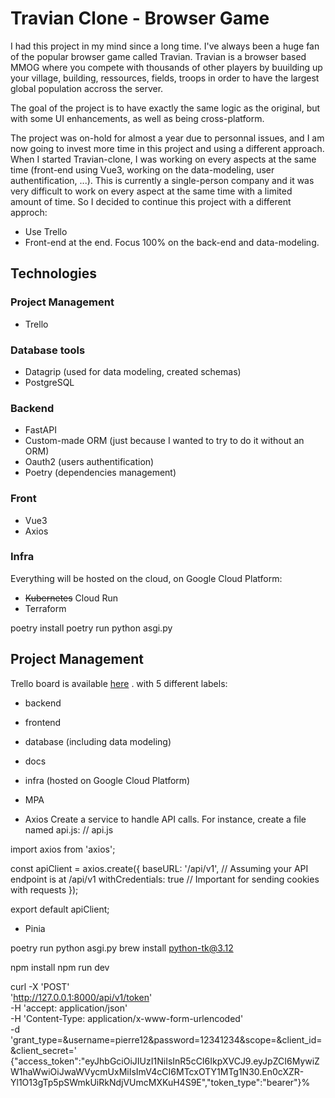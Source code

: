 # Travian Clone - Browser Game

I had this project in my mind since a long time. I've always been a huge fan of the popular browser game called Travian. Travian is a browser based MMOG where you compete with thousands of other players by buuilding up your village, building, ressources, fields, troops in order to have the largest global population accross the server. 

The goal of the project is to have exactly the same logic as the original, but with some UI enhancements, as well as being cross-platform.

The project was on-hold for almost a year due to personnal issues, and I am now going to invest more time in this project and using a different approach. When I started Travian-clone, I was working on every aspects at the same time (front-end using Vue3, working on the data-modeling, user authentification, ...). This is currently a single-person company and it was very difficult to work on every aspect at the same time with a limited amount of time. So I decided to continue this project with a different approch:
- Use Trello
- Front-end at the end. Focus 100% on the back-end and data-modeling. 

## Technologies  
### Project Management
- Trello

### Database tools
- Datagrip (used for data modeling, created schemas)
- PostgreSQL

### Backend
- FastAPI
- Custom-made ORM (just because I wanted to try to do it without an ORM)
- Oauth2 (users authentification)
- Poetry (dependencies management) 

### Front
- Vue3
- Axios

### Infra
Everything will be hosted on the cloud, on Google Cloud Platform:
- ~~Kubernetes~~ Cloud Run  
- Terraform 

poetry install
poetry run python asgi.py

## Project Management 

Trello board is available [here](https://trello.com/b/v930U8AG/travian)
. with 5 different labels:
- backend
- frontend
- database (including data modeling)
- docs
- infra (hosted on Google Cloud Platform)






- MPA
- Axios Create a service to handle API calls. For instance, create a file named api.js:
// api.js

import axios from 'axios';

const apiClient = axios.create({
  baseURL: '/api/v1',  // Assuming your API endpoint is at /api/v1
  withCredentials: true  // Important for sending cookies with requests
});

export default apiClient;

- Pinia


poetry run python asgi.py
brew install python-tk@3.12

npm install 
npm run dev

curl -X 'POST' \
  'http://127.0.0.1:8000/api/v1/token' \
  -H 'accept: application/json' \
  -H 'Content-Type: application/x-www-form-urlencoded' \
  -d 'grant_type=&username=pierre12&password=12341234&scope=&client_id=&client_secret='
{"access_token":"eyJhbGciOiJIUzI1NiIsInR5cCI6IkpXVCJ9.eyJpZCI6MywiZW1haWwiOiJwaWVycmUxMiIsImV4cCI6MTcxOTY1MTg1N30.En0cXZR-Yl1O13gTp5pSWmkUiRkNdjVUmcMXKuH4S9E","token_type":"bearer"}%